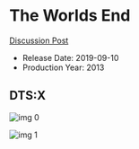 # The Worlds End

[Discussion Post](https://www.avsforum.com/threads/bass-eq-for-filtered-movies.2995212/post-58526424)

* Release Date: 2019-09-10
* Production Year: 2013

## DTS:X

![img 0](https://i.imgur.com/MjfFUAC.jpg)

![img 1](https://i.imgur.com/jxk0T9G.png)

